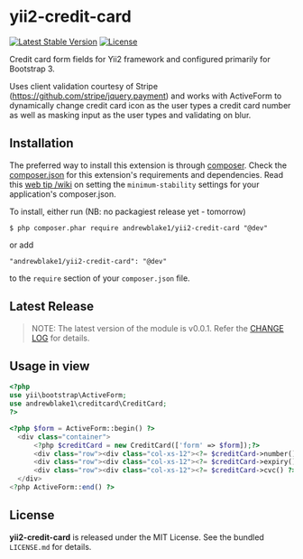 yii2-credit-card
======================

[![Latest Stable Version](https://poser.pugx.org/andrewblake1/yii2-credit-card/v/stable)](https://packagist.org/packages/andrewblake1/yii2-credit-card)
[![License](https://poser.pugx.org/andrewblake1/yii2-credit-card/license)](https://packagist.org/packages/andrewblake1/yii2-credit-card)

Credit card form fields for Yii2 framework and configured primarily for Bootstrap 3.

Uses client validation courtesy of Stripe (https://github.com/stripe/jquery.payment) and works with ActiveForm to dynamically change credit card icon as the user types a credit card number as well as masking input as the user types and validating on blur.

## Installation

The preferred way to install this extension is through [composer](http://getcomposer.org/download/). Check the [composer.json](https://github.com/andrewblake1/yii2-credit-card/blob/master/composer.json) for this extension's requirements and dependencies. Read this [web tip /wiki](http://webtips.krajee.com/setting-composer-minimum-stability-application/) on setting the `minimum-stability` settings for your application's composer.json.

To install, either run (NB: no packagiest release yet - tomorrow)

```
$ php composer.phar require andrewblake1/yii2-credit-card "@dev"
```

or add

```
"andrewblake1/yii2-credit-card": "@dev"
```

to the `require` section of your `composer.json` file.


## Latest Release

> NOTE: The latest version of the module is v0.0.1. Refer the [CHANGE LOG](https://github.com/andrewblake1/yii2-credit-card/blob/master/CHANGE.md) for details.

## Usage in view

```php
<?php
use yii\bootstrap\ActiveForm;
use andrewblake1\creditcard\CreditCard;
?>

<?php $form = ActiveForm::begin() ?>
  <div class="container">
      <?php $creditCard = new CreditCard(['form' => $form]);?>
      <div class="row"><div class="col-xs-12"><?= $creditCard->number() ?></div></div>
      <div class="row"><div class="col-xs-12"><?= $creditCard->expiry() ?></div></div>
      <div class="row"><div class="col-xs-12"><?= $creditCard->cvc() ?></div></div>
  </div>
<?php ActiveForm::end() ?>
```

## License

**yii2-credit-card** is released under the MIT License. See the bundled `LICENSE.md` for details.
